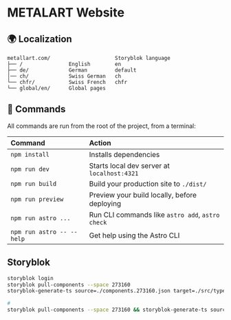 # METALART Website

## 🌍 Localization

```text
metallart.com/                     Storyblok language
├── /               English        en
├── de/             German         default
│── ch/             Swiss German   ch
└── chfr/           Swiss French   chfr
└── global/en/      Global pages
```

## 🧞 Commands

All commands are run from the root of the project, from a terminal:

| Command                   | Action                                           |
| :------------------------ | :----------------------------------------------- |
| `npm install`             | Installs dependencies                            |
| `npm run dev`             | Starts local dev server at `localhost:4321`      |
| `npm run build`           | Build your production site to `./dist/`          |
| `npm run preview`         | Preview your build locally, before deploying     |
| `npm run astro ...`       | Run CLI commands like `astro add`, `astro check` |
| `npm run astro -- --help` | Get help using the Astro CLI                     |

## Storyblok

```bash
storyblok login
storyblok pull-components --space 273160
storyblok-generate-ts source=./components.273160.json target=./src/types/storyblok-component-types.d.ts

#
storyblok pull-components --space 273160 && storyblok-generate-ts source=./components.273160.json target=./src/types/storyblok-component-types.d.ts
```
